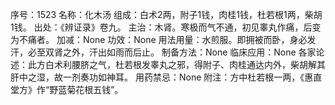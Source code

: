 序号：1523
名称：化木汤
组成：白术2两，附子1钱，肉桂1钱，杜若根1两，柴胡1钱。
出处：《辨证录》卷九。
主治：木肾。寒极而气不通，初见睾丸作痛，后变为不痛者。
加减：None
功效：None
用法用量：水煎服。即拥被而卧，身必发汗，必至双肾之外，汗出如雨而后止。
制备方法：None
临床应用：None
各家论述：此方白术利腰脐之气，杜若根发睾丸之邪，得附子、肉桂通达内外，柴胡解其肝中之湿，故一剂奏功如神耳。
用药禁忌：None
附注：方中杜若根一两，《惠直堂方》作“野蓝菊花根五钱”。
